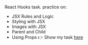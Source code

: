 React Hooks task.
practice on:
- JSX Rules and Logic
- Styling with JSX
- Images with JSX
- Parent and Child
- Using Props
👉 Show my task [here](https://recording-feelings.nesmafarid.repl.co)

